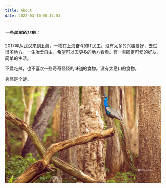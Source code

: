 ```yaml
---
title: About
date: 2022-03-10 00:13:53
---
```


##### 一些简单的介绍：

2017年从武汉来到上海，一枚在上海奋斗的IT民工。没有太多的兴趣爱好，去过很多地方。一生唯爱自由，希望可以去更多的地方看看。有一些固定可爱的好友，简单的生活。

不爱吃辣，也不喜欢一些奇奇怪怪的味道的食物。没有太忌口的食物。

身高是个谜。

![BingWallpaper](about\BingWallpaper.jpg)
